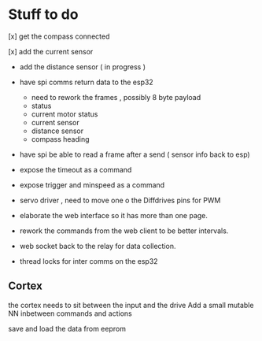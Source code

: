 # Stuff to do

[x] get the compass connected

[x] add the current sensor
- add the distance sensor ( in progress )
- have spi comms return data to the esp32
    - need to rework the frames , possibly 8 byte payload
    - status
    - current motor status 
    - current sensor
    - distance sensor
    - compass heading

- have spi be able to read a frame after a send ( sensor info back to esp)

- expose the timeout as a command 
- expose trigger and minspeed as a command

- servo driver , need to move one o the Diffdrives pins for PWM

- elaborate the web interface so it has more than one page.

- rework the commands from the web client to be better intervals.


- web socket back to the relay for data collection.

- thread locks for inter comms on the esp32 
## Cortex

the cortex needs to sit between the input and the drive
Add a small mutable NN inbetween commands and actions

save and load the data from eeprom

